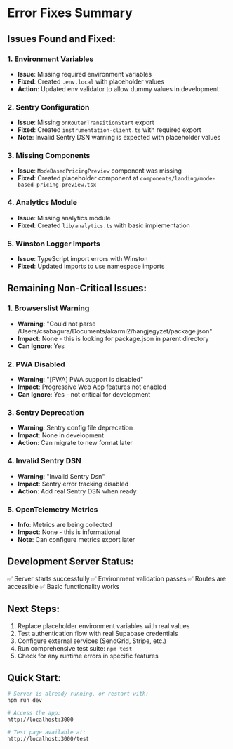 # Error Fixes Summary

## Issues Found and Fixed:

### 1. Environment Variables
- **Issue**: Missing required environment variables
- **Fixed**: Created `.env.local` with placeholder values
- **Action**: Updated env validator to allow dummy values in development

### 2. Sentry Configuration
- **Issue**: Missing `onRouterTransitionStart` export
- **Fixed**: Created `instrumentation-client.ts` with required export
- **Note**: Invalid Sentry DSN warning is expected with placeholder values

### 3. Missing Components
- **Issue**: `ModeBasedPricingPreview` component was missing
- **Fixed**: Created placeholder component at `components/landing/mode-based-pricing-preview.tsx`

### 4. Analytics Module
- **Issue**: Missing analytics module
- **Fixed**: Created `lib/analytics.ts` with basic implementation

### 5. Winston Logger Imports
- **Issue**: TypeScript import errors with Winston
- **Fixed**: Updated imports to use namespace imports

## Remaining Non-Critical Issues:

### 1. Browserslist Warning
- **Warning**: "Could not parse /Users/csabagura/Documents/akarmi2/hangjegyzet/package.json"
- **Impact**: None - this is looking for package.json in parent directory
- **Can Ignore**: Yes

### 2. PWA Disabled
- **Warning**: "[PWA] PWA support is disabled"
- **Impact**: Progressive Web App features not enabled
- **Can Ignore**: Yes - not critical for development

### 3. Sentry Deprecation
- **Warning**: Sentry config file deprecation
- **Impact**: None in development
- **Action**: Can migrate to new format later

### 4. Invalid Sentry DSN
- **Warning**: "Invalid Sentry Dsn"
- **Impact**: Sentry error tracking disabled
- **Action**: Add real Sentry DSN when ready

### 5. OpenTelemetry Metrics
- **Info**: Metrics are being collected
- **Impact**: None - this is informational
- **Note**: Can configure metrics export later

## Development Server Status:
✅ Server starts successfully
✅ Environment validation passes
✅ Routes are accessible
✅ Basic functionality works

## Next Steps:
1. Replace placeholder environment variables with real values
2. Test authentication flow with real Supabase credentials
3. Configure external services (SendGrid, Stripe, etc.)
4. Run comprehensive test suite: `npm test`
5. Check for any runtime errors in specific features

## Quick Start:
```bash
# Server is already running, or restart with:
npm run dev

# Access the app:
http://localhost:3000

# Test page available at:
http://localhost:3000/test
```